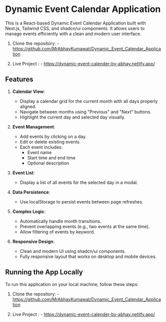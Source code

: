 # Dynamic Event Calendar Application

This is a React-based Dynamic Event Calendar Application built with Next.js, Tailwind CSS, and shadcn/ui components. It allows users to manage events efficiently with a clean and modern user interface.

1. Clone the repository: - https://github.com/MrAbhayKumawat/Dynamic_Event_Calendar_Application

2. Live Project : - https://dynamic-event-calender-by-abhay.netlify.app/


## Features

1. **Calendar View**:
   - Display a calendar grid for the current month with all days properly aligned.
   - Navigate between months using "Previous" and "Next" buttons.
   - Highlight the current day and selected day visually.

2. **Event Management**:
   - Add events by clicking on a day.
   - Edit or delete existing events.
   - Each event includes:
     - Event name
     - Start time and end time
     - Optional description

3. **Event List**:
   - Display a list of all events for the selected day in a modal.

4. **Data Persistence**:
   - Use localStorage to persist events between page refreshes.

5. **Complex Logic**:
   - Automatically handle month transitions.
   - Prevent overlapping events (e.g., two events at the same time).
   - Allow filtering of events by keyword.

6. **Responsive Design**:
   - Clean and modern UI using shadcn/ui components.
   - Fully responsive layout that works on desktop and mobile devices.

## Running the App Locally

To run this application on your local machine, follow these steps:

1. Clone the repository: - https://github.com/MrAbhayKumawat/Dynamic_Event_Calendar_Application

2. Live Project : - https://dynamic-event-calender-by-abhay.netlify.app/

